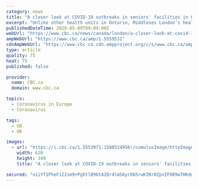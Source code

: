 ```yaml
---
category: news
title: "A closer look at COVID-19 outbreaks in seniors' facilities in London"
excerpt: "Unlike other health units in Ontario, Middlesex London's health authority does not tell the public which homes the deceased or the sick were living in. It also does not tell the public how many staff in each home have the virus."
publishedDateTime: 2020-05-09T09:09:00Z
webUrl: "https://www.cbc.ca/news/canada/london/a-closer-look-at-covid-19-outbreaks-in-seniors-facilities-in-london-1.5559531"
ampWebUrl: "https://www.cbc.ca/amp/1.5559531"
cdnAmpWebUrl: "https://www-cbc-ca.cdn.ampproject.org/c/s/www.cbc.ca/amp/1.5559531"
type: article
quality: 75
heat: 75
published: false

provider:
  name: CBC.ca
  domain: www.cbc.ca

topics:
  - Coronavirus in Europe
  - Coronavirus

tags:
  - GB
  - UK

images:
  - url: "https://i.cbc.ca/1.5553971.1588524956!/cumulusImage/httpImage/image.jpg_gen/derivatives/16x9_620/henley-place-covid-london.jpg"
    width: 620
    height: 349
    title: "A closer look at COVID-19 outbreaks in seniors' facilities in London"

secured: "uiiYT1PheF1I2sm9+PghtlB9btA2Qr4lmS6yr0b5rwKINr0ZpvZFO89wTHKdgq0Wu7jFppVxX30c1RhtdjmKOKbBuD8HfRRQUrALnSZFl5NtA5Pcdw9d0NbRBRx/gXYioO8SasSvrrnO1jtGrcBhMT4VllTyc8o0W56p+N1aEoZDDtaYSOuqpL8mr9w4ihYavTRJv/b0GM0xKTfcS8h5RW5zHRVCP16Cp67wlGENUBQMG9fND+YpGAcBSX8hBK+97apKXx1qLfiCVbYmODHgFZNrrkqy1RQuRKdvEI1Wcp3Tr/dJBBO4lDo5RsZsTS+I;Pt97uTfGAJwo/IXTGTOviw=="
---
```


